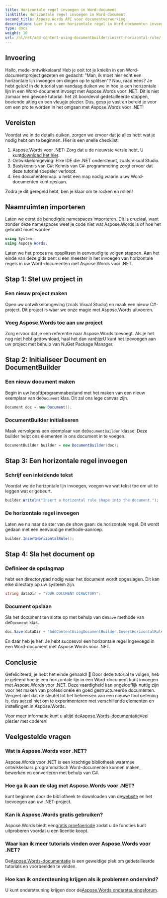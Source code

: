 ```yaml
---
title: Horizontale regel invoegen in Word-document
linktitle: Horizontale regel invoegen in Word-document
second_title: Aspose.Words API voor documentverwerking
description: Leer hoe u een horizontale regel in Word-documenten invoegt met Aspose.Words voor .NET met onze gedetailleerde, stapsgewijze handleiding. Perfect voor C#-ontwikkelaars.
type: docs
weight: 10
url: /nl/net/add-content-using-documentbuilder/insert-horizontal-rule/
---
```

## Invoering

Hallo, mede-ontwikkelaars! Heb je ooit tot je knieën in een Word-documentproject gezeten en gedacht: "Man, ik moet hier echt een horizontale lijn invoegen om dingen op te splitsen"? Nou, raad eens? Je hebt geluk! In de tutorial van vandaag duiken we in hoe je een horizontale lijn in een Word-document invoegt met Aspose.Words voor .NET. Dit is niet zomaar een gewone tutorial: het zit boordevol gedetailleerde stappen, boeiende uitleg en een vleugje plezier. Dus, gesp je vast en bereid je voor om een pro te worden in het omgaan met Aspose.Words voor .NET!

## Vereisten

Voordat we in de details duiken, zorgen we ervoor dat je alles hebt wat je nodig hebt om te beginnen. Hier is een snelle checklist:

1.  Aspose.Words voor .NET: Zorg dat u de nieuwste versie hebt. U kunt[download het hier](https://releases.aspose.com/words/net/).
2. Ontwikkelomgeving: Elke IDE die .NET ondersteunt, zoals Visual Studio.
3. Basiskennis van C#: Kennis van C#-programmering zorgt ervoor dat deze tutorial soepeler verloopt.
4. Een documentenmap: u hebt een map nodig waarin u uw Word-documenten kunt opslaan.

Zodra je dit geregeld hebt, ben je klaar om te rocken en rollen!

## Naamruimten importeren

Laten we eerst de benodigde namespaces importeren. Dit is cruciaal, want zonder deze namespaces weet je code niet wat Aspose.Words is of hoe het gebruikt moet worden.

```csharp
using System;
using Aspose.Words;
```

Laten we het proces nu opsplitsen in eenvoudig te volgen stappen. Aan het einde van deze gids bent u een meester in het invoegen van horizontale regels in uw Word-documenten met Aspose.Words voor .NET.

## Stap 1: Stel uw project in

### Een nieuw project maken

Open uw ontwikkelomgeving (zoals Visual Studio) en maak een nieuw C#-project. Dit project is waar we onze magie met Aspose.Words uitvoeren.

### Voeg Aspose.Words toe aan uw project

 Zorg ervoor dat je een referentie naar Aspose.Words toevoegt. Als je het nog niet hebt gedownload, haal het dan van[hier](https://releases.aspose.com/words/net/)U kunt het toevoegen aan uw project met behulp van NuGet Package Manager.

## Stap 2: Initialiseer Document en DocumentBuilder

### Een nieuw document maken

 Begin in uw hoofdprogrammabestand met het maken van een nieuw exemplaar van de`Document` klas. Dit zal ons lege canvas zijn.

```csharp
Document doc = new Document();
```

### DocumentBuilder initialiseren

 Maak vervolgens een exemplaar van de`DocumentBuilder` klasse. Deze builder helpt ons elementen in ons document in te voegen.

```csharp
DocumentBuilder builder = new DocumentBuilder(doc);
```

## Stap 3: Een horizontale regel invoegen

### Schrijf een inleidende tekst

Voordat we de horizontale lijn invoegen, voegen we wat tekst toe om uit te leggen wat er gebeurt.

```csharp
builder.Writeln("Insert a horizontal rule shape into the document.");
```

### De horizontale regel invoegen

Laten we nu naar de ster van de show gaan: de horizontale regel. Dit wordt gedaan met een eenvoudige methode-aanroep.

```csharp
builder.InsertHorizontalRule();
```

## Stap 4: Sla het document op

### Definieer de opslagmap

hebt een directorypad nodig waar het document wordt opgeslagen. Dit kan elke directory op uw systeem zijn.

```csharp
string dataDir = "YOUR DOCUMENT DIRECTORY";
```

### Document opslaan

 Sla het document ten slotte op met behulp van de`Save` methode van de`Document` klas.

```csharp
doc.Save(dataDir + "AddContentUsingDocumentBuilder.InsertHorizontalRule.docx");
```

En daar heb je het! Je hebt succesvol een horizontale regel ingevoegd in een Word-document met Aspose.Words voor .NET.

## Conclusie

Gefeliciteerd, je hebt het einde gehaald! 🎉 Door deze tutorial te volgen, heb je geleerd hoe je een horizontale lijn in een Word-document kunt invoegen met Aspose.Words voor .NET. Deze vaardigheid kan ongelooflijk nuttig zijn voor het maken van professionele en goed gestructureerde documenten. Vergeet niet dat de sleutel tot het beheersen van een nieuwe tool oefening is, dus aarzel niet om te experimenteren met verschillende elementen en instellingen in Aspose.Words.

 Voor meer informatie kunt u altijd de[Aspose.Words-documentatie](https://reference.aspose.com/words/net/)Veel plezier met coderen!

## Veelgestelde vragen

### Wat is Aspose.Words voor .NET?

Aspose.Words voor .NET is een krachtige bibliotheek waarmee ontwikkelaars programmatisch Word-documenten kunnen maken, bewerken en converteren met behulp van C#.

### Hoe ga ik aan de slag met Aspose.Words voor .NET?

 kunt beginnen door de bibliotheek te downloaden van de[website](https://releases.aspose.com/words/net/) en het toevoegen aan uw .NET-project.

### Kan ik Aspose.Words gratis gebruiken?

 Aspose.Words biedt een[gratis proefperiode](https://releases.aspose.com/) zodat u de functies kunt uitproberen voordat u een licentie koopt.

### Waar kan ik meer tutorials vinden over Aspose.Words voor .NET?

 De[Aspose.Words-documentatie](https://reference.aspose.com/words/net/) is een geweldige plek om gedetailleerde tutorials en voorbeelden te vinden.

### Hoe kan ik ondersteuning krijgen als ik problemen ondervind?

 U kunt ondersteuning krijgen door de[Aspose.Words ondersteuningsforum](https://forum.aspose.com/c/words/8).